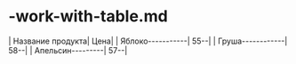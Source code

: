 # -work-with-table.md
| Название продукта| Цена|
| Яблоко-----------| 55--|
| Груша------------| 58--|
| Апельсин---------| 57--|
